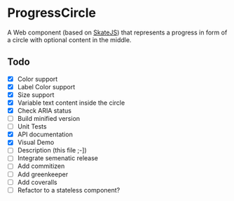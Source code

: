 # ProgressCircle

A Web component (based on [SkateJS](http://skate.js.org/)) that represents a progress in form of a circle with optional content in the middle.

## Todo

- [x] Color support
- [x] Label Color support
- [x] Size support
- [x] Variable text content inside the circle
- [x] Check ARIA status
- [ ] Build minified version
- [ ] Unit Tests
- [x] API documentation
- [x] Visual Demo
- [ ] Description (this file ;-])
- [ ] Integrate semenatic release
- [ ] Add commitizen
- [ ] Add greenkeeper
- [ ] Add coveralls
- [ ] Refactor to a stateless component?
